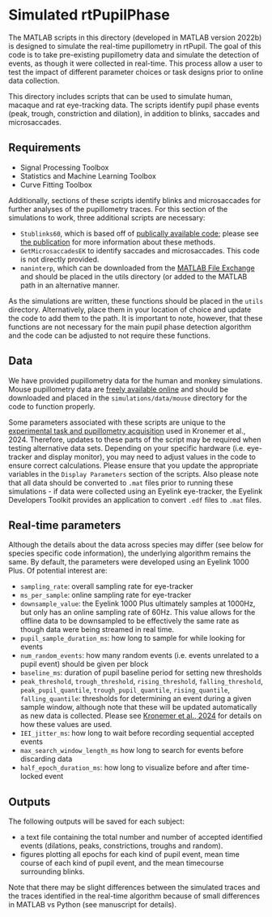 # Simulated rtPupilPhase

The MATLAB scripts in this directory (developed in MATLAB version 2022b) is designed to simulate the real-time pupillometry in rtPupil. The goal of this code is to take pre-existing pupillometry data and simulate the detection of events, as though it were collected in real-time. This process allow a user to test the impact of different parameter choices or task designs prior to online data collection.

This directory includes scripts that can be used to simulate human, macaque and rat eye-tracking data. The scripts identify pupil phase events (peak, trough, constriction and dilation), in addition to blinks, saccades and microsaccades.

## Requirements

- Signal Processing Toolbox
- Statistics and Machine Learning Toolbox
- Curve Fitting Toolbox

Additionally, sections of these scripts identify blinks and microsaccades for further analyses of the pupillometry traces. For this section of the simulations to work, three additional scripts are necessary: 

- `Stublinks60`, which is based off of [publically available code](https://sites.pitt.edu/~gsiegle/); please see [the publication](https://www.sciencedirect.com/science/article/abs/pii/S1053811903002982?via%3Dihub) for more information about these methods.  
- `GetMicrosaccadesEK` to identify saccades and microsaccades. This code is not directly provided. 
-  `naninterp`, which can be downloaded from the [MATLAB File Exchange](https://www.mathworks.com/matlabcentral/fileexchange/8225-naninterp) and should be placed in the utils directory (or added to the MATLAB path in an alternative manner. 

As the simulations are written, these functions should be placed in the `utils` directory. Alternatively, place them in your location of choice and update the code to add them to the path. It is important to note, however, that these functions are not necessary for the main pupil phase detection algorithm and the code can be adjusted to not require these functions. 

## Data

We have provided pupillometry data for the human and monkey simulations. Mouse pupillometry data are [freely available online](https://www.sciencedirect.com/science/article/pii/S2211124723005387) and should be downloaded and placed in the `simulations/data/mouse` directory for the code to function properly.

Some parameters associated with these scripts are unique to the [experimental task and pupillometry acquisition](https://github.com/nimh-sfim/rtPupilPhase/tree/main/rtPupilPhase) used in Kronemer et al., 2024. Therefore, updates to these parts of the script may be required when testing alternative data sets. Depending on your specific hardware (i.e. eye-tracker and display monitor), you may need to adjust values in the code to ensure correct calculations. Please ensure that you update the appropriate variables in the `Display Parameters` section of the scripts. Also please note that all data should be converted to `.mat` files prior to running these simulations - if data were collected using an Eyelink eye-tracker, the Eyelink Developers Toolkit provides an application to convert `.edf` files to `.mat` files.

## Real-time parameters

Although the details about the data across species may differ (see below for species specific code information), the underlying algorithm remains the same. By default, the parameters were developed using an Eyelink 1000 Plus. Of potential interest are:

- `sampling_rate`: overall sampling rate for eye-tracker
- `ms_per_sample`: online sampling rate for eye-tracker
- `downsample_value`: the Eyelink 1000 Plus ultimately samples at 1000Hz, but only has an online sampling rate of 60Hz. This value allows for the offline data to be downsampled to be effectively the same rate as though data were being streamed in real time.
- `pupil_sample_duration_ms`: how long to sample for while looking for events
- `num_random_events`: how many random events (i.e. events unrelated to a pupil event) should be given per block
- `baseline_ms`: duration of pupil baseline period for setting new thresholds
- `peak_threshold`, `trough_threshold`, `rising_threshold`, `falling_threshold`, `peak_pupil_quantile`, `trough_pupil_quantile`, `rising_quantile`, `falling_quantile`: thresholds for determining an event during a given sample window, although note that these will be updated automatically as new data is collected. Please see [Kronemer et al., 2024](link) for details on how these values are used.
- `IEI_jitter_ms`: how long to wait before recording sequential accepted events
- `max_search_window_length_ms` how long to search for events before discarding data
- `half_epoch_duration_ms`: how long to visualize before and after time-locked event

## Outputs

The following outputs will be saved for each subject:

- a text file containing the total number and number of accepted identified events (dilations, peaks, constrictions, troughs and random).
- figures plotting all epochs for each kind of pupil event, mean time course of each kind of pupil event, and the mean timecourse surrounding blinks.

Note that there may be slight differences between the simulated traces and the traces identified in the real-time algorithm because of small differences in MATLAB vs Python (see manuscript for details).
